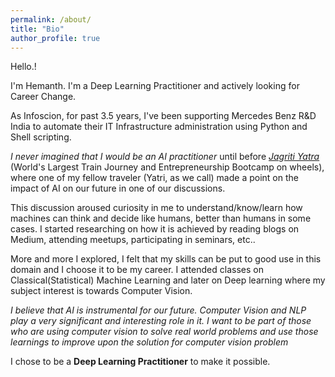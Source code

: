 ```yaml
---
permalink: /about/
title: "Bio"
author_profile: true
---
```


Hello.!

I'm Hemanth. I'm a Deep Learning Practitioner and actively looking for Career Change.

As Infoscion, for past 3.5 years, I've been supporting Mercedes Benz R&D India to automate their IT Infrastructure administration using Python and Shell scripting.


_I never imagined that I would be an AI practitioner_ until before [_Jagriti Yatra_](http://www.jagritiyatra.com/) (World's Largest Train Journey and Entrepreneurship Bootcamp on wheels), where one of my fellow traveler (Yatri, as we call) made a point on the impact of AI on our future in one of our discussions.

This discussion aroused curiosity in me to understand/know/learn how machines can think and decide like humans, better than humans in some cases. I started researching on how it is achieved by reading blogs on Medium, attending meetups, participating in seminars, etc..


More and more I explored, I felt that my skills can be put to good use in this domain and I choose it to be my career. I attended classes on Classical(Statistical) Machine Learning and later on Deep learning where my subject interest is towards Computer Vision.

*I believe that AI is instrumental for our future. Computer Vision and NLP play a very significant and interesting role in it. I want to be part of those who are using computer vision to solve real world problems and use those learnings to improve upon the solution for computer vision problem*

I chose to be a **Deep Learning Practitioner** to make it possible.
